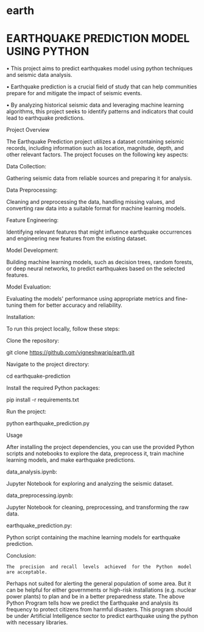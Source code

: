 # earth
# EARTHQUAKE PREDICTION MODEL USING PYTHON

•	This project aims to predict earthquakes model using python techniques and seismic data analysis.

•	Earthquake prediction is a crucial field of study that can help communities prepare for and mitigate the impact of seismic events.

•	By analyzing historical seismic data and leveraging machine learning algorithms, this project seeks to identify patterns and indicators that could lead to earthquake predictions.

Project Overview

The Earthquake Prediction project utilizes a dataset containing seismic records, including information such as location, magnitude, depth, and other relevant factors. 
The project focuses on the following key aspects:

Data Collection: 

Gathering seismic data from reliable sources and preparing it for analysis.

Data Preprocessing:

 Cleaning and preprocessing the data, handling missing values, and converting raw data into a suitable format for machine learning models.

Feature Engineering: 

Identifying relevant features that might influence earthquake occurrences and engineering new features from the existing dataset.

Model Development: 

Building machine learning models, such as decision trees, random forests, or deep neural networks, to predict earthquakes based on the selected features.

Model Evaluation: 

Evaluating the models' performance using appropriate metrics and fine-tuning them for better accuracy and reliability.

Installation:

To run this project locally, follow these steps:

Clone the repository:

git clone https://github.com/vigneshwarip/earth.git

Navigate to the project directory:

cd earthquake-prediction

Install the required Python packages:

pip install -r requirements.txt

Run the project:

python earthquake_prediction.py

Usage

After installing the project dependencies, you can use the provided Python scripts and notebooks to explore the data, preprocess it, train machine learning models, and make earthquake predictions.


data_analysis.ipynb: 

Jupyter Notebook for exploring and analyzing the seismic dataset.


data_preprocessing.ipynb: 

Jupyter Notebook for cleaning, preprocessing, and transforming the raw data.

earthquake_prediction.py:

 Python script containing the machine learning models for earthquake prediction.

Conclusion:

	The  precision  and recall  levels  achieved  for the  Python  model are acceptable.
 Perhaps  not  suited  for alerting the general  population of some area. But it can be helpful for either governments  or high-risk  installations 
 (e.g. nuclear power plants) to plan and be in a better preparedness state.
 The above Python Program tells how we predict the Earthquake and analysis its frequency to protect citizens from harmful disasters.
 This program should be under Artificial Intelligence sector to predict earthquake using the python with necessary libraries.

